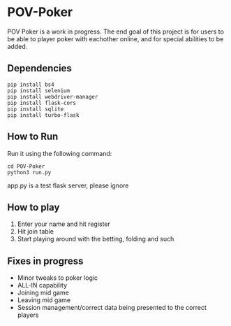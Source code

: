 # POV-Poker
POV Poker is a work in progress. The end goal of this project is for users to be able to player poker with eachother online, and for special abilities to be added.

## Dependencies
```console
pip install bs4
pip install selenium
pip install webdriver-manager
pip install flask-cors
pip install sqlite
pip install turbo-flask
```

## How to Run
Run it using the following command:
```console
cd POV-Poker
python3 run.py
```
app.py is a test flask server, please ignore

## How to play
1. Enter your name and hit register
2. Hit join table
3. Start playing around with the betting, folding and such

## Fixes in progress
* Minor tweaks to poker logic
* ALL-IN capability
* Joining mid game
* Leaving mid game
* Session management/correct data being presented to the correct players

